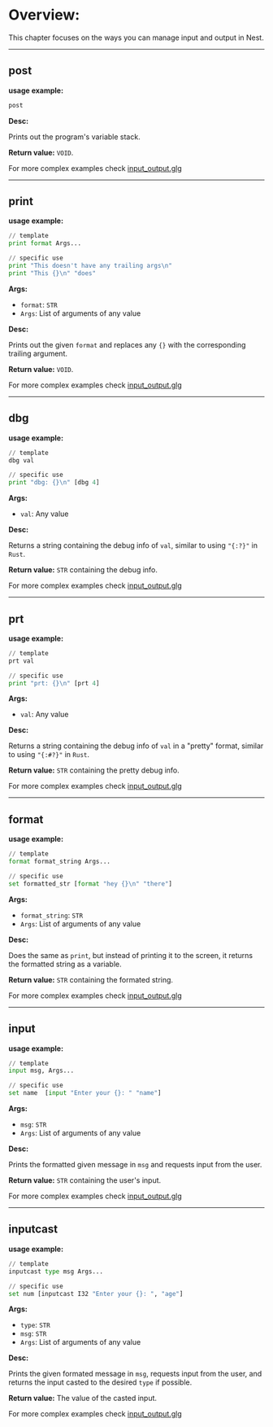 # Overview:

This chapter focuses on the ways you can manage input and output in Nest.

___
## **post**

**usage example:**
```Python
post
```
    

**Desc:**

Prints out the program's variable stack.


**Return value:** `VOID`.

For more complex examples check [input_output.glg](../examples.input_output.glg)

___
## **print**

**usage example:**
```Python
// template
print format Args...

// specific use
print "This doesn't have any trailing args\n"
print "This {}\n" "does"
```
    

**Args:**

* `format`: `STR`
* `Args`:  List of arguments of any value


**Desc:**

Prints out the given `format` and replaces any `{}` with the corresponding trailing argument.

**Return value:** `VOID`.


For more complex examples check [input_output.glg](../examples.input_output.glg)


___
## **dbg**

**usage example:**
```Python
// template
dbg val

// specific use
print "dbg: {}\n" [dbg 4]
```
    

**Args:**
* `val`: Any value


**Desc:**

Returns a string containing the debug info of `val`, similar to using `"{:?}"` in `Rust`.

**Return value:** `STR` containing the debug info.


For more complex examples check [input_output.glg](../examples.input_output.glg)


___
## **prt**

**usage example:**
```Python
// template
prt val

// specific use
print "prt: {}\n" [prt 4]
```
    

**Args:**
* `val`: Any value


**Desc:**

Returns a string containing the debug info of `val` in a "pretty" format, similar to using `"{:#?}"` in `Rust`.

**Return value:** `STR` containing the pretty debug info.


For more complex examples check [input_output.glg](../examples.input_output.glg)

___
## **format**

**usage example:**
```Python
// template
format format_string Args...

// specific use
set formatted_str [format "hey {}\n" "there"]
```
    

**Args:**

* `format_string`: `STR`
* `Args`:  List of arguments of any value


**Desc:**

Does the same as `print`, but instead of printing it to the screen, it returns the formatted string as a variable.

**Return value:** `STR` containing the formated string.


For more complex examples check [input_output.glg](../examples.input_output.glg)

___
## **input**

**usage example:**
```Python
// template
input msg, Args...

// specific use
set name  [input "Enter your {}: " "name"] 
```
    

**Args:**

* `msg`: `STR`
* `Args`: List of arguments of any value


**Desc:**

Prints the formatted given message in `msg` and requests input from the user.

**Return value:** `STR` containing the user's input.


For more complex examples check [input_output.glg](../examples.input_output.glg)
___
## **inputcast**

**usage example:**
```Python
// template
inputcast type msg Args...

// specific use
set num [inputcast I32 "Enter your {}: ", "age"] 
```
    

**Args:**

* `type`: `STR`
* `msg`: `STR`
* `Args`: List of arguments of any value


**Desc:**

Prints the given formated message in `msg`, requests input from the user, and returns the input casted to the desired `type` if possible.

**Return value:** The value of the casted input.


For more complex examples check [input_output.glg](../examples.input_output.glg)

